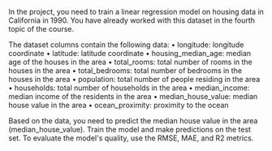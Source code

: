 In the project, you need to train a linear regression model on housing data in California in 1990.
 You have already worked with this dataset in the fourth topic of the course.

The dataset columns contain the following data:
• longitude: longitude coordinate
• latitude: latitude coordinate
• housing_median_age: median age of the houses in the area
• total_rooms: total number of rooms in the houses in the area
• total_bedrooms: total number of bedrooms in the houses in the area
• population: total number of people residing in the area
• households: total number of households in the area
• median_income: median income of the residents in the area
• median_house_value: median house value in the area
• ocean_proximity: proximity to the ocean

Based on the data, you need to predict the median house value in the area (median_house_value).
 Train the model and make predictions on the test set. To evaluate the model's quality, use the RMSE, MAE, and R2 metrics.
